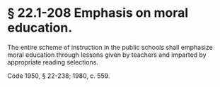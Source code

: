 # § 22.1-208 Emphasis on moral education.

<p>The entire scheme of instruction in the public schools shall emphasize moral education through lessons given by teachers and imparted by appropriate reading selections.</p><p>Code 1950, § 22-238; 1980, c. 559.</p>